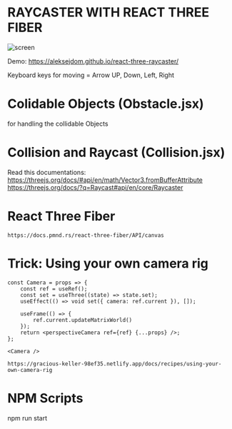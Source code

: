 # RAYCASTER WITH REACT THREE FIBER 

![screen](https://user-images.githubusercontent.com/45975492/137399576-86de987d-3ccd-4750-9c14-55fb31a3b9b8.JPG)

Demo: https://aleksejdom.github.io/react-three-raycaster/

Keyboard keys for moving = Arrow UP, Down, Left, Right

# Colidable Objects (Obstacle.jsx)
for handling the collidable Objects
# Collision and Raycast (Collision.jsx)
Read this documentations:
    https://threejs.org/docs/#api/en/math/Vector3.fromBufferAttribute
    https://threejs.org/docs/?q=Raycast#api/en/core/Raycaster
# React Three Fiber
    https://docs.pmnd.rs/react-three-fiber/API/canvas
# Trick: Using your own camera rig
    const Camera = props => {
        const ref = useRef();
        const set = useThree((state) => state.set);
        useEffect(() => void set({ camera: ref.current }), []);

        useFrame(() => {
            ref.current.updateMatrixWorld()
        });
        return <perspectiveCamera ref={ref} {...props} />;
    };

    <Camera />

    https://gracious-keller-98ef35.netlify.app/docs/recipes/using-your-own-camera-rig    


# NPM Scripts
npm run start
